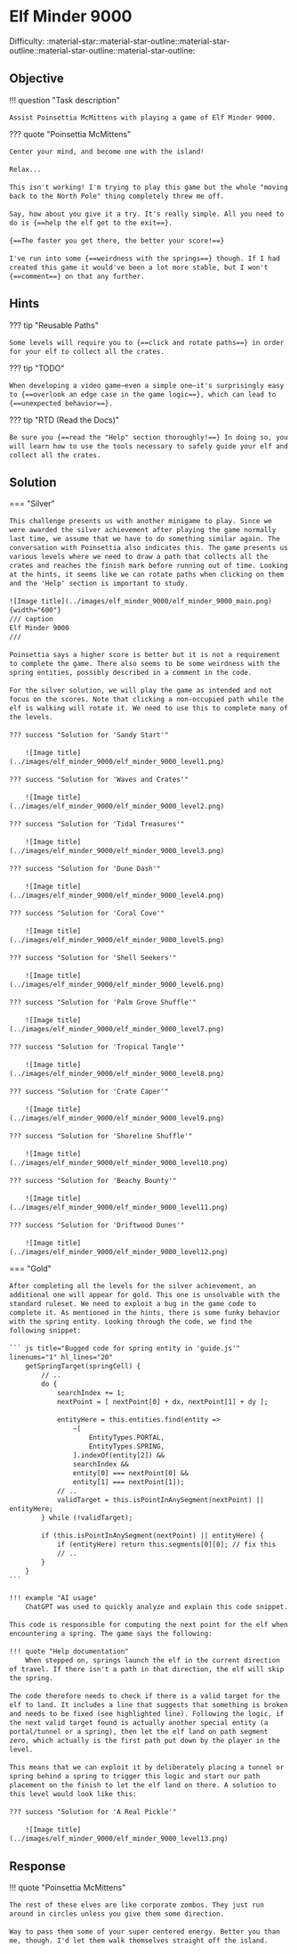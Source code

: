# Elf Minder 9000

Difficulty: :material-star::material-star-outline::material-star-outline::material-star-outline::material-star-outline:

## Objective

!!! question "Task description"

    Assist Poinsettia McMittens with playing a game of Elf Minder 9000.

??? quote "Poinsettia McMittens"

    Center your mind, and become one with the island!

    Relax...

    This isn't working! I'm trying to play this game but the whole "moving back to the North Pole" thing completely threw me off.

    Say, how about you give it a try. It's really simple. All you need to do is {==help the elf get to the exit==}.

    {==The faster you get there, the better your score!==}

    I've run into some {==weirdness with the springs==} though. If I had created this game it would've been a lot more stable, but I won't {==comment==} on that any further.

## Hints

??? tip "Reusable Paths"

    Some levels will require you to {==click and rotate paths==} in order for your elf to collect all the crates.

??? tip "TODO"

    When developing a video game—even a simple one—it's surprisingly easy to {==overlook an edge case in the game logic==}, which can lead to {==unexpected behavior==}.

??? tip "RTD (Read the Docs)"

    Be sure you {==read the "Help" section thoroughly!==} In doing so, you will learn how to use the tools necessary to safely guide your elf and collect all the crates.

## Solution

=== "Silver"

    This challenge presents us with another minigame to play. Since we were awarded the silver achievement after playing the game normally last time, we assume that we have to do something similar again. The conversation with Poinsettia also indicates this. The game presents us various levels where we need to draw a path that collects all the crates and reaches the finish mark before running out of time. Looking at the hints, it seems like we can rotate paths when clicking on them and the 'Help' section is important to study.

    ![Image title](../images/elf_minder_9000/elf_minder_9000_main.png){width="600"}
    /// caption
    Elf Minder 9000
    ///

    Poinsettia says a higher score is better but it is not a requirement to complete the game. There also seems to be some weirdness with the spring entities, possibly described in a comment in the code.

    For the silver solution, we will play the game as intended and not focus on the scores. Note that clicking a non-occupied path while the elf is walking will rotate it. We need to use this to complete many of the levels.

    ??? success "Solution for 'Sandy Start'"

        ![Image title](../images/elf_minder_9000/elf_minder_9000_level1.png)

    ??? success "Solution for 'Waves and Crates'"

        ![Image title](../images/elf_minder_9000/elf_minder_9000_level2.png)

    ??? success "Solution for 'Tidal Treasures'"

        ![Image title](../images/elf_minder_9000/elf_minder_9000_level3.png)

    ??? success "Solution for 'Dune Dash'"

        ![Image title](../images/elf_minder_9000/elf_minder_9000_level4.png)

    ??? success "Solution for 'Coral Cove'"

        ![Image title](../images/elf_minder_9000/elf_minder_9000_level5.png)

    ??? success "Solution for 'Shell Seekers'"

        ![Image title](../images/elf_minder_9000/elf_minder_9000_level6.png)

    ??? success "Solution for 'Palm Grove Shuffle'"

        ![Image title](../images/elf_minder_9000/elf_minder_9000_level7.png)

    ??? success "Solution for 'Tropical Tangle'"

        ![Image title](../images/elf_minder_9000/elf_minder_9000_level8.png)

    ??? success "Solution for 'Crate Caper'"

        ![Image title](../images/elf_minder_9000/elf_minder_9000_level9.png)

    ??? success "Solution for 'Shoreline Shuffle'"

        ![Image title](../images/elf_minder_9000/elf_minder_9000_level10.png)

    ??? success "Solution for 'Beachy Bounty'"

        ![Image title](../images/elf_minder_9000/elf_minder_9000_level11.png)

    ??? success "Solution for 'Driftwood Dunes'"

        ![Image title](../images/elf_minder_9000/elf_minder_9000_level12.png)

=== "Gold"

    After completing all the levels for the silver achievement, an additional one will appear for gold. This one is unsolvable with the standard ruleset. We need to exploit a bug in the game code to complete it. As mentioned in the hints, there is some funky behavior with the spring entity. Looking through the code, we find the following snippet:

    ``` js title="Bugged code for spring entity in 'guide.js'" linenums="1" hl_lines="20"
        getSpringTarget(springCell) {
            // ..
            do {
                searchIndex += 1;
                nextPoint = [ nextPoint[0] + dx, nextPoint[1] + dy ];

                entityHere = this.entities.find(entity =>
                    ~[
                        EntityTypes.PORTAL,
                        EntityTypes.SPRING,
                    ].indexOf(entity[2]) &&
                    searchIndex &&
                    entity[0] === nextPoint[0] &&
                    entity[1] === nextPoint[1]);
                // ..
                validTarget = this.isPointInAnySegment(nextPoint) || entityHere;
            } while (!validTarget);

            if (this.isPointInAnySegment(nextPoint) || entityHere) {
                if (entityHere) return this.segments[0][0]; // fix this
                // ..
            }
        }
    ```

    !!! example "AI usage"
        ChatGPT was used to quickly analyze and explain this code snippet.

    This code is responsible for computing the next point for the elf when encountering a spring. The game says the following:

    !!! quote "Help documentation"
        When stepped on, springs launch the elf in the current direction of travel. If there isn't a path in that direction, the elf will skip the spring.

    The code therefore needs to check if there is a valid target for the elf to land. It includes a line that suggests that something is broken and needs to be fixed (see highlighted line). Following the logic, if the next valid target found is actually another special entity (a portal/tunnel or a spring), then let the elf land on path segment zero, which actually is the first path put down by the player in the level.

    This means that we can exploit it by deliberately placing a tunnel or spring behind a spring to trigger this logic and start our path placement on the finish to let the elf land on there. A solution to this level would look like this:

    ??? success "Solution for 'A Real Pickle'"

        ![Image title](../images/elf_minder_9000/elf_minder_9000_level13.png)

## Response

!!! quote "Poinsettia McMittens"

    The rest of these elves are like corporate zombos. They just run around in circles unless you give them some direction.

    Way to pass them some of your super centered energy. Better you than me, though. I'd let them walk themselves straight off the island.
